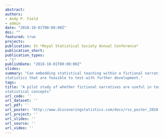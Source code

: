 ```yaml
---
abstract: 
authors:
- Andy P. Field
- admin
date: "2018-10-01T00:00:00Z"
doi: ""
featured: true
projects:
publication: In *Royal Statistical Society Annual Conference*
publication_short: 
publication_types:
- "1"
publishDate: "2018-10-01T00:00:00Z"
slides: 
summary: "Can embedding statistical teaching within a fictional narrative help to reduce anxiety and increase comprehension? This pilot study looked at the feasibility and plausible effects of using a fictional narrative to teach 11 statistical concepts and concluded that there are plausible benefits to using narratives to teach
statistics that are feasible to test with further development."
tags:
title: "A pilot study of whether fictional narratives are useful in teaching
statistical concepts"
url_code: ''
url_dataset: ''
url_pdf: ''
url_poster: 'http://www.discoveringstatistics.com/docs/rss_poster_2018.pdf'
url_project: ''
url_slides: ''
url_source: ''
url_video: '' 
---
```

